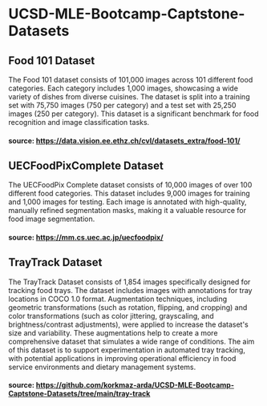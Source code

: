 # UCSD-MLE-Bootcamp-Captstone-Datasets


## Food 101 Dataset
The Food 101 dataset consists of 101,000 images across 101 different food categories. Each category includes 1,000 images, showcasing a wide variety of dishes from diverse cuisines. The dataset is split into a training set with 75,750 images (750 per category) and a test set with 25,250 images (250 per category). This dataset is a significant benchmark for food recognition and image classification tasks.
#### source: https://data.vision.ee.ethz.ch/cvl/datasets_extra/food-101/


## UECFoodPixComplete Dataset
The UECFoodPix Complete dataset consists of 10,000 images of over 100 different food categories. This dataset includes 9,000 images for training and 1,000 images for testing. Each image is annotated with high-quality, manually refined segmentation masks, making it a valuable resource for food image segmentation.
#### source: https://mm.cs.uec.ac.jp/uecfoodpix/


## TrayTrack Dataset
The TrayTrack Dataset consists of 1,854 images specifically designed for tracking food trays. The dataset includes images with annotations for tray locations in COCO 1.0 format. Augmentation techniques, including geometric transformations (such as rotation, flipping, and cropping) and color transformations (such as color jittering, grayscaling, and brightness/contrast adjustments), were applied to increase the dataset's size and variability. These augmentations help to create a more comprehensive dataset that simulates a wide range of conditions. The aim of this dataset is to support experimentation in automated tray tracking, with potential applications in improving operational efficiency in food service environments and dietary management systems.
#### source: https://github.com/korkmaz-arda/UCSD-MLE-Bootcamp-Captstone-Datasets/tree/main/tray-track